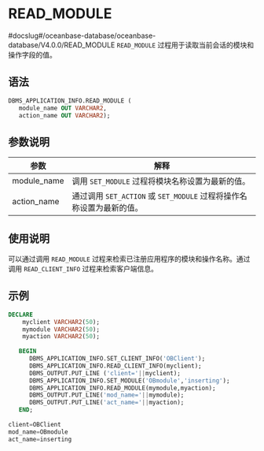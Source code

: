 # READ_MODULE 
#docslug#/oceanbase-database/oceanbase-database/V4.0.0/READ_MODULE
`READ_MODULE` 过程用于读取当前会话的模块和操作字段的值。

## 语法 

```sql
DBMS_APPLICATION_INFO.READ_MODULE ( 
   module_name OUT VARCHAR2, 
   action_name OUT VARCHAR2);  
```

## 参数说明

|    参数    |                                 解释                      |
|------------|----------------------------------------------------------|
|module_name |  调用 `SET_MODULE` 过程将模块名称设置为最新的值。|
|action_name |通过调用 `SET_ACTION` 或 `SET_MODULE` 过程将操作名称设置为最新的值。|

## 使用说明

可以通过调用 `READ_MODULE` 过程来检索已注册应用程序的模块和操作名称。通过调用 `READ_CLIENT_INFO` 过程来检索客户端信息。

## 示例 

```sql
DECLARE
    myclient VARCHAR2(50);
    mymodule VARCHAR2(50);
    myaction VARCHAR2(50);
    
   BEGIN     
      DBMS_APPLICATION_INFO.SET_CLIENT_INFO('OBClient');
      DBMS_APPLICATION_INFO.READ_CLIENT_INFO(myclient);
      DBMS_OUTPUT.PUT_LINE ('client='||myclient);
      DBMS_APPLICATION_INFO.SET_MODULE('OBmodule','inserting');
      DBMS_APPLICATION_INFO.READ_MODULE(mymodule,myaction);
      DBMS_OUTPUT.PUT_LINE('mod_name='||mymodule);
      DBMS_OUTPUT.PUT_LINE('act_name='||myaction);
   END;
   
client=OBClient
mod_name=OBmodule
act_name=inserting  
```